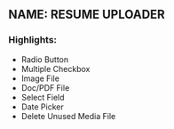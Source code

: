 ## NAME: RESUME UPLOADER



### Highlights:
* Radio Button
* Multiple Checkbox
* Image File
* Doc/PDF File
* Select Field
* Date Picker
* Delete Unused Media File
